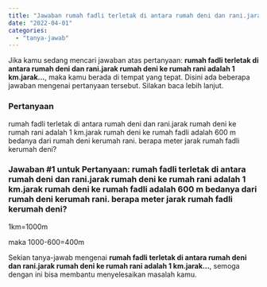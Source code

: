 ```yaml
---
title: "Jawaban rumah fadli terletak di antara rumah deni dan rani.jarak rumah deni ke rumah rani adalah 1 km.jarak..."
date: "2022-04-01"
categories: 
  - "tanya-jawab"
---
```


Jika kamu sedang mencari jawaban atas pertanyaan: **rumah fadli terletak di antara rumah deni dan rani.jarak rumah deni ke rumah rani adalah 1 km.jarak...**, maka kamu berada di tempat yang tepat. Disini ada beberapa jawaban mengenai pertanyaan tersebut. Silakan baca lebih lanjut.

### Pertanyaan

rumah fadli terletak di antara rumah deni dan rani.jarak rumah deni ke rumah rani adalah 1 km.jarak rumah deni ke rumah fadli adalah 600 m bedanya dari rumah deni kerumah rani. berapa meter jarak rumah fadli kerumah deni?

### Jawaban #1 untuk Pertanyaan: rumah fadli terletak di antara rumah deni dan rani.jarak rumah deni ke rumah rani adalah 1 km.jarak rumah deni ke rumah fadli adalah 600 m bedanya dari rumah deni kerumah rani. berapa meter jarak rumah fadli kerumah deni?

1km=1000m

maka 1000-600=400m

Sekian tanya-jawab mengenai **rumah fadli terletak di antara rumah deni dan rani.jarak rumah deni ke rumah rani adalah 1 km.jarak...**, semoga dengan ini bisa membantu menyelesaikan masalah kamu.
